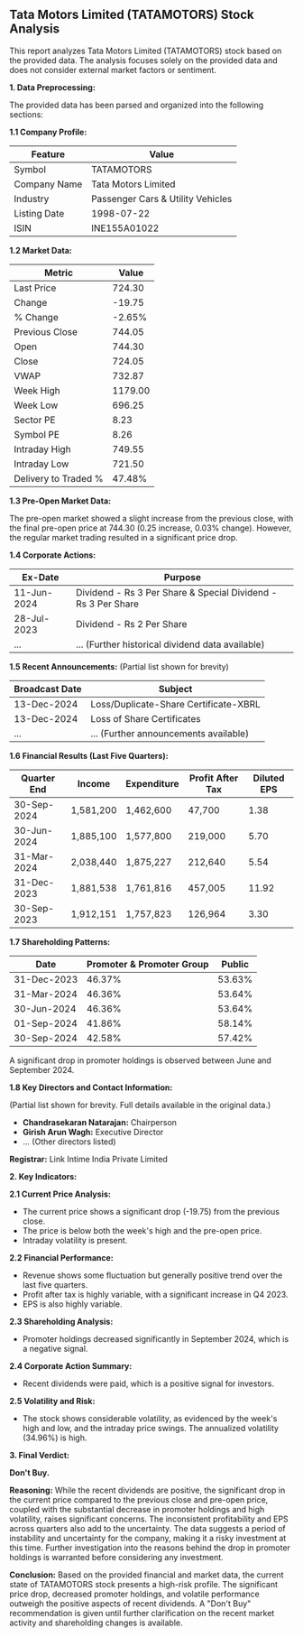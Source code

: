 ## Tata Motors Limited (TATAMOTORS) Stock Analysis

This report analyzes Tata Motors Limited (TATAMOTORS) stock based on the provided data.  The analysis focuses solely on the provided data and does not consider external market factors or sentiment.

**1. Data Preprocessing:**

The provided data has been parsed and organized into the following sections:

**1.1 Company Profile:**

| Feature             | Value                               |
|----------------------|---------------------------------------|
| Symbol               | TATAMOTORS                           |
| Company Name         | Tata Motors Limited                   |
| Industry             | Passenger Cars & Utility Vehicles     |
| Listing Date         | 1998-07-22                           |
| ISIN                 | INE155A01022                         |


**1.2 Market Data:**

| Metric                | Value     |
|------------------------|------------|
| Last Price             | 724.30     |
| Change                 | -19.75     |
| % Change               | -2.65%     |
| Previous Close         | 744.05     |
| Open                   | 744.30     |
| Close                  | 724.05     |
| VWAP                  | 732.87     |
| Week High              | 1179.00    |
| Week Low               | 696.25     |
| Sector PE              | 8.23       |
| Symbol PE              | 8.26       |
| Intraday High         | 749.55     |
| Intraday Low          | 721.50     |
| Delivery to Traded %  | 47.48%     |


**1.3 Pre-Open Market Data:**

The pre-open market showed a slight increase from the previous close, with the final pre-open price at 744.30 (0.25 increase, 0.03% change).  However, the regular market trading resulted in a significant price drop.

**1.4 Corporate Actions:**

| Ex-Date      | Purpose                                      |
|--------------|----------------------------------------------|
| 11-Jun-2024  | Dividend - Rs 3 Per Share & Special Dividend - Rs 3 Per Share |
| 28-Jul-2023  | Dividend - Rs 2 Per Share                     |
| ...          | ... (Further historical dividend data available) |


**1.5 Recent Announcements:** (Partial list shown for brevity)

| Broadcast Date | Subject                                      |
|-----------------|----------------------------------------------|
| 13-Dec-2024    | Loss/Duplicate-Share Certificate-XBRL         |
| 13-Dec-2024    | Loss of Share Certificates                    |
| ...             | ... (Further announcements available)         |


**1.6 Financial Results (Last Five Quarters):**

| Quarter End     | Income       | Expenditure  | Profit After Tax | Diluted EPS |
|-----------------|--------------|---------------|--------------------|-------------|
| 30-Sep-2024     | 1,581,200    | 1,462,600     | 47,700            | 1.38        |
| 30-Jun-2024     | 1,885,100    | 1,577,800     | 219,000           | 5.70        |
| 31-Mar-2024     | 2,038,440    | 1,875,227     | 212,640           | 5.54        |
| 31-Dec-2023     | 1,881,538    | 1,761,816     | 457,005           | 11.92       |
| 30-Sep-2023     | 1,912,151    | 1,757,823     | 126,964           | 3.30        |


**1.7 Shareholding Patterns:**

| Date          | Promoter & Promoter Group | Public |
|---------------|--------------------------|--------|
| 31-Dec-2023   | 46.37%                     | 53.63% |
| 31-Mar-2024   | 46.36%                     | 53.64% |
| 30-Jun-2024   | 46.36%                     | 53.64% |
| 01-Sep-2024   | 41.86%                     | 58.14% |
| 30-Sep-2024   | 42.58%                     | 57.42% |

A significant drop in promoter holdings is observed between June and September 2024.


**1.8 Key Directors and Contact Information:**

(Partial list shown for brevity.  Full details available in the original data.)

* **Chandrasekaran Natarajan:** Chairperson
* **Girish Arun Wagh:** Executive Director
* ... (Other directors listed)

**Registrar:** Link Intime India Private Limited


**2. Key Indicators:**

**2.1 Current Price Analysis:**

* The current price shows a significant drop (-19.75) from the previous close.
* The price is below both the week's high and the pre-open price.
* Intraday volatility is present.

**2.2 Financial Performance:**

* Revenue shows some fluctuation but generally positive trend over the last five quarters.
* Profit after tax is highly variable, with a significant increase in Q4 2023.
* EPS is also highly variable.

**2.3 Shareholding Analysis:**

* Promoter holdings decreased significantly in September 2024, which is a negative signal.

**2.4 Corporate Action Summary:**

* Recent dividends were paid, which is a positive signal for investors.

**2.5 Volatility and Risk:**

* The stock shows considerable volatility, as evidenced by the week's high and low, and the intraday price swings.  The annualized volatility (34.96%) is high.

**3. Final Verdict:**

**Don't Buy.**

**Reasoning:** While the recent dividends are positive, the significant drop in the current price compared to the previous close and pre-open price, coupled with the substantial decrease in promoter holdings and high volatility, raises significant concerns.  The inconsistent profitability and EPS across quarters also add to the uncertainty.  The data suggests a period of instability and uncertainty for the company, making it a risky investment at this time.  Further investigation into the reasons behind the drop in promoter holdings is warranted before considering any investment.

**Conclusion:** Based on the provided financial and market data, the current state of TATAMOTORS stock presents a high-risk profile.  The significant price drop, decreased promoter holdings, and volatile performance outweigh the positive aspects of recent dividends.  A "Don't Buy" recommendation is given until further clarification on the recent market activity and shareholding changes is available.
